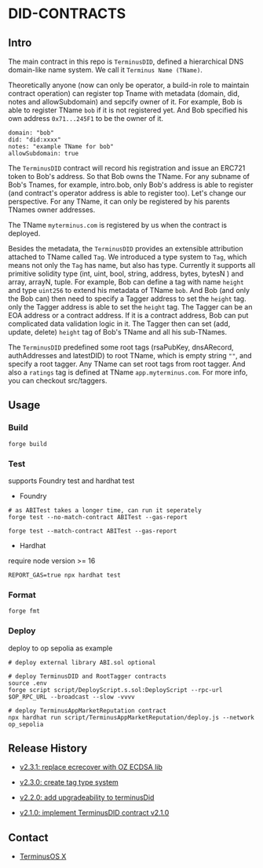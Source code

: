 # DID-CONTRACTS

## Intro

The main contract in this repo is `TerminusDID`, defined a hierarchical DNS domain-like name system. We call it `Terminus Name (TName)`. 

Theoretically anyone (now can only be operator, a build-in role to maintain contract operation) can register top Tname with metadata (domain, did, notes and allowSubdomain) and sepcify owner of it. For example, Bob is able to register TName `bob` if it is not registered yet. And Bob specified his own address `0x71...245F1` to be the owner of it. 

```
domain: "bob"
did: "did:xxxx"
notes: "example TName for bob"
allowSubdomain: true
```

The `TerminusDID` contract will record his registration and issue an ERC721 token to Bob's address. So that Bob owns the TName. For any subname of Bob's Tnames, for example, intro.bob, only Bob's address is able to register (and contract's operator address is able to register too). Let's change our perspective. For any TName, it can only be registered by his parents TNames owner addresses.

The TName `myterminus.com` is registered by us when the contract is deployed.

Besides the metadata, the `TerminusDID` provides an extensible attribution attached to TName called `Tag`. We introduced a type system to `Tag`, which means not only the `Tag` has name, but also has type. Currently it supports all primitive solidity type (int, uint, bool, string, address, bytes, bytesN ) and array, arrayN, tuple. For example, Bob can define a tag with name `height` and type `uint256` to extend his metadata of TName `bob`. And Bob (and only the Bob can) then need to specify a Tagger address to set the `height` tag. only the Tagger address is able to set the `height` tag. The Tagger can be an EOA address or a contract address. If it is a contract address, Bob can put complicated data validation logic in it. The Tagger then can set (add, update, delete) `height` tag of Bob's TName and all his sub-TNames.

The `TerminusDID` predefined some root tags (rsaPubKey, dnsARecord, authAddresses and latestDID) to root TName, which is empty string `""`, and specify a root tagger. Any TName can set root tags from root tagger. And also a `ratings` tag is defined at TName `app.myterminus.com`. For more info, you can checkout src/taggers.

## Usage

### Build

```shell
forge build
```

### Test

supports Foundry test and hardhat test

- Foundry

```shell
# as ABITest takes a longer time, can run it seperately
forge test --no-match-contract ABITest --gas-report

forge test --match-contract ABITest --gas-report
```

- Hardhat

require node version >= 16

```shell
REPORT_GAS=true npx hardhat test
```

### Format

```shell
forge fmt
```

### Deploy

deploy to op sepolia as example

```shell
# deploy external library ABI.sol optional

# deploy TerminusDID and RootTagger contracts
source .env
forge script script/DeployScript.s.sol:DeployScript --rpc-url $OP_RPC_URL --broadcast --slow -vvvv

# deploy TerminusAppMarketReputation contract
npx hardhat run script/TerminusAppMarketReputation/deploy.js --network op_sepolia
```

## Release History

- [v2.3.1: replace ecrecover with OZ ECDSA lib](https://github.com/Above-Os/did-contracts/releases/tag/v2.3.1)

- [v2.3.0: create tag type system](https://github.com/Above-Os/did-contracts/releases/tag/v2.3)

- [v2.2.0: add upgradeability to terminusDid](https://github.com/Above-Os/did-contracts/releases/tag/v2.2)

- [v2.1.0: implement TerminusDID contract v2.1.0](https://github.com/Above-Os/did-contracts/releases/tag/v2.1) 


## Contact

- [TerminusOS X](https://twitter.com/TerminusOS)

